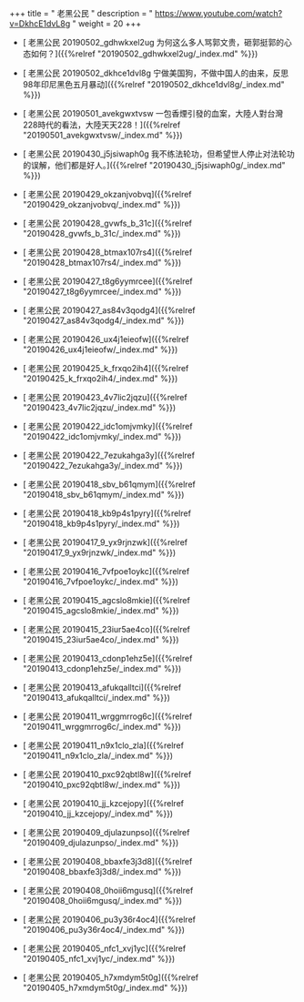 +++
title = " 老黑公民 "
description = " https://www.youtube.com/watch?v=DkhcE1dvL8g "
weight = 20
+++




* [ 老黑公民 20190502_gdhwkxel2ug 为何这么多人骂郭文贵，砸郭挺郭的心态如何？]({{%relref "20190502_gdhwkxel2ug/_index.md" %}})


* [ 老黑公民 20190502_dkhce1dvl8g 宁做美国狗，不做中国人的由来，反思98年印尼黑色五月暴动]({{%relref "20190502_dkhce1dvl8g/_index.md" %}})


* [ 老黑公民 20190501_avekgwxtvsw 一包香煙引發的血案，大陸人對台灣228時代的看法，大陸天天228！]({{%relref "20190501_avekgwxtvsw/_index.md" %}})


* [ 老黑公民 20190430_j5jsiwaph0g 我不练法轮功，但希望世人停止对法轮功的误解，他们都是好人。]({{%relref "20190430_j5jsiwaph0g/_index.md" %}})


* [ 老黑公民 20190429_okzanjvobvq]({{%relref "20190429_okzanjvobvq/_index.md" %}})


* [ 老黑公民 20190428_gvwfs_b_31c]({{%relref "20190428_gvwfs_b_31c/_index.md" %}})


* [ 老黑公民 20190428_btmax107rs4]({{%relref "20190428_btmax107rs4/_index.md" %}})


* [ 老黑公民 20190427_t8g6yymrcee]({{%relref "20190427_t8g6yymrcee/_index.md" %}})


* [ 老黑公民 20190427_as84v3qodg4]({{%relref "20190427_as84v3qodg4/_index.md" %}})


* [ 老黑公民 20190426_ux4j1eieofw]({{%relref "20190426_ux4j1eieofw/_index.md" %}})


* [ 老黑公民 20190425_k_frxqo2ih4]({{%relref "20190425_k_frxqo2ih4/_index.md" %}})


* [ 老黑公民 20190423_4v7lic2jqzu]({{%relref "20190423_4v7lic2jqzu/_index.md" %}})


* [ 老黑公民 20190422_idc1omjvmky]({{%relref "20190422_idc1omjvmky/_index.md" %}})


* [ 老黑公民 20190422_7ezukahga3y]({{%relref "20190422_7ezukahga3y/_index.md" %}})


* [ 老黑公民 20190418_sbv_b61qmym]({{%relref "20190418_sbv_b61qmym/_index.md" %}})


* [ 老黑公民 20190418_kb9p4s1pyry]({{%relref "20190418_kb9p4s1pyry/_index.md" %}})


* [ 老黑公民 20190417_9_yx9rjnzwk]({{%relref "20190417_9_yx9rjnzwk/_index.md" %}})


* [ 老黑公民 20190416_7vfpoe1oykc]({{%relref "20190416_7vfpoe1oykc/_index.md" %}})


* [ 老黑公民 20190415_agcslo8mkie]({{%relref "20190415_agcslo8mkie/_index.md" %}})


* [ 老黑公民 20190415_23iur5ae4co]({{%relref "20190415_23iur5ae4co/_index.md" %}})


* [ 老黑公民 20190413_cdonp1ehz5e]({{%relref "20190413_cdonp1ehz5e/_index.md" %}})


* [ 老黑公民 20190413_afukqalltci]({{%relref "20190413_afukqalltci/_index.md" %}})


* [ 老黑公民 20190411_wrggmrrog6c]({{%relref "20190411_wrggmrrog6c/_index.md" %}})


* [ 老黑公民 20190411_n9x1clo_zla]({{%relref "20190411_n9x1clo_zla/_index.md" %}})


* [ 老黑公民 20190410_pxc92qbtl8w]({{%relref "20190410_pxc92qbtl8w/_index.md" %}})


* [ 老黑公民 20190410_jj_kzcejopy]({{%relref "20190410_jj_kzcejopy/_index.md" %}})


* [ 老黑公民 20190409_djulazunpso]({{%relref "20190409_djulazunpso/_index.md" %}})


* [ 老黑公民 20190408_bbaxfe3j3d8]({{%relref "20190408_bbaxfe3j3d8/_index.md" %}})


* [ 老黑公民 20190408_0hoii6mgusq]({{%relref "20190408_0hoii6mgusq/_index.md" %}})


* [ 老黑公民 20190406_pu3y36r4oc4]({{%relref "20190406_pu3y36r4oc4/_index.md" %}})


* [ 老黑公民 20190405_nfc1_xvj1yc]({{%relref "20190405_nfc1_xvj1yc/_index.md" %}})


* [ 老黑公民 20190405_h7xmdym5t0g]({{%relref "20190405_h7xmdym5t0g/_index.md" %}})

